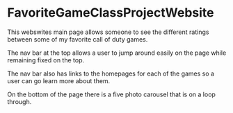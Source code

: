 # FavoriteGameClassProjectWebsite
This webswites main page allows someone to see the different ratings between some of my favorite call of duty games.

The nav bar at the top allows a user to jump around easily on the page while remaining fixed on the top.

The nav bar also has links to the homepages for each of the games so a user can go learn more about them.

On the bottom of the page there is a five photo carousel that is on a loop through.

